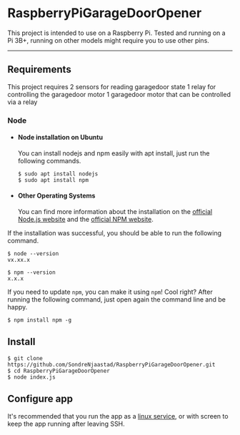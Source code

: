 # RaspberryPiGarageDoorOpener

This project is intended to use on a Raspberry Pi.
Tested and running on a Pi 3B+, running on other models might require you to use other pins.

---
## Requirements

This project requires 
2 sensors for reading garagedoor state
1 relay for controlling the garagedoor motor
1 garagedoor motor that can be controlled via a relay

### Node
- #### Node installation on Ubuntu

  You can install nodejs and npm easily with apt install, just run the following commands.

      $ sudo apt install nodejs
      $ sudo apt install npm

- #### Other Operating Systems
  You can find more information about the installation on the [official Node.js website](https://nodejs.org/) and the [official NPM website](https://npmjs.org/).

If the installation was successful, you should be able to run the following command.

    $ node --version
    vx.xx.x

    $ npm --version
    x.x.x

If you need to update `npm`, you can make it using `npm`! Cool right? After running the following command, just open again the command line and be happy.

    $ npm install npm -g

###
## Install

    $ git clone https://github.com/SondreNjaastad/RaspberryPiGarageDoorOpener.git
    $ cd RaspberryPiGarageDoorOpener
    $ node index.js

## Configure app

It's recommended that you run the app as a [linux service](https://www.axllent.org/docs/view/nodejs-service-with-systemd), or with screen to keep the app running after leaving SSH. 